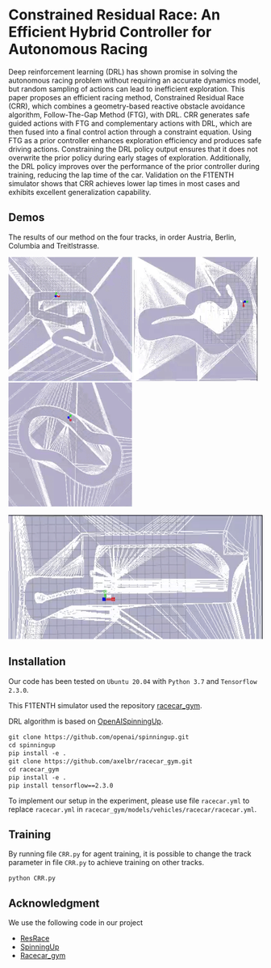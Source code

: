 # Constrained Residual Race: An Efficient Hybrid Controller for Autonomous Racing
Deep reinforcement learning (DRL) has shown promise in solving the autonomous racing problem without requiring an accurate dynamics model, 
but random sampling of actions can lead to inefficient exploration. 
This paper proposes an efficient racing method, Constrained Residual Race (CRR), which combines a geometry-based reactive obstacle avoidance algorithm, 
Follow-The-Gap Method (FTG), with DRL. CRR generates safe guided actions with FTG and complementary actions with DRL, 
which are then fused into a final control action through a constraint equation. 
Using FTG as a prior controller enhances exploration efficiency and produces safe driving actions. 
Constraining the DRL policy output ensures that it does not overwrite the prior policy during early stages of exploration. 
Additionally, the DRL policy improves over the performance of the prior controller during training, reducing the lap time of the car. 
Validation on the F1TENTH simulator shows that CRR achieves lower lap times in most cases and exhibits excellent generalization capability.

## Demos
The results of our method on the four tracks, in order Austria, Berlin, Columbia and Treitlstrasse.

<img src="gif/Aus.gif" width="245"> <img src="gif/Ber.gif" width="245"> <img src="gif/Col.gif" width="245">

 <img src="gif/Tre.gif" width="745" height="245">



## Installation
Our code has been tested on `Ubuntu 20.04` with `Python 3.7` and `Tensorflow 2.3.0`. 

This F1TENTH simulator used the repository [racecar_gym](https://github.com/axelbr/racecar_gym).

DRL algorithm is based on [OpenAISpinningUp](https://github.com/openai/spinningup).
```
git clone https://github.com/openai/spinningup.git 
cd spinningup 
pip install -e . 
git clone https://github.com/axelbr/racecar_gym.git
cd racecar_gym
pip install -e .
pip install tensorflow==2.3.0 

```

To implement our setup in the experiment, 
please use file ```racecar.yml``` to replace 
```racecar.yml``` in 
```racecar_gym/models/vehicles/racecar/racecar.yml```.

## Training

By running file ```CRR.py``` for agent training, 
it is possible to change the track parameter in file ```CRR.py``` to achieve training on other tracks.

```
python CRR.py
```

## Acknowledgment

We use the following code in our project

* [ResRace](https://github.com/kaixindelele/ResRace)
* [SpinningUp](https://github.com/openai/spinningup)
* [Racecar_gym](https://github.com/axelbr/racecar_gym)
